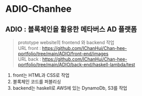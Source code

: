 # ADIO-Chanhee

## ADIO : 블록체인을 활용한 메타버스 AD 플랫폼
>prototype website의 frontend 와 backend 작업         
>URL front : <https://github.com/IChanHui/Chan-hee-portfolio/tree/main/ADIO/front-end/images>      
>URL back : <https://github.com/IChanHui/Chan-hee-portfolio/tree/main/ADIO/back-end/haskell-lambda/test>

1. front는 HTML과 CSS로 작업
2. 블록체인 코드를 퍼블리싱
3. backend는 haskell로 AWS에 있는 DynamoDb, S3를 작업


